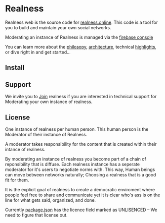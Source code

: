 # Realness 

Realness web is the source code for [realness.online](https://realness.online). This code is a tool for you to build and maintain your own social networks. 

Moderating an instance of Realness is managed via the [firebase console](https://firebase.google.com) 

You can learn more about the [philosopy](/docs/philosophy), [architecture](docs/architecure), technical [highlights](docs/highlights), or dive right in and get started...

## Install

## Support

We invite you to [Join](https://realness.online) realness if you are interested in technical support for Moderating your own instance of realness. 

## License

One instance of realness per human person. This human person is the Moderator of their instance of Realness.

A moderator takes responsibility for the content that is created within their intance of realness. 

By moderating an instance of realness you become part of a chain of reponsibility that is diffuse. Each realness instance has a seperate moderator for it's users to negotiate norms with. This way, Human beings can move between networks naturally; Choosing a realness that is a good fit for them. 

It is the explicit goal of realness to create a democratic enviroment where people feel free to share and communicate yet it is clear who's ass is on the line for what gets said, organized, and done. 

Currently [package.json](package.json) has the licence field marked as UNLISENCED – We need to figure that license out. 